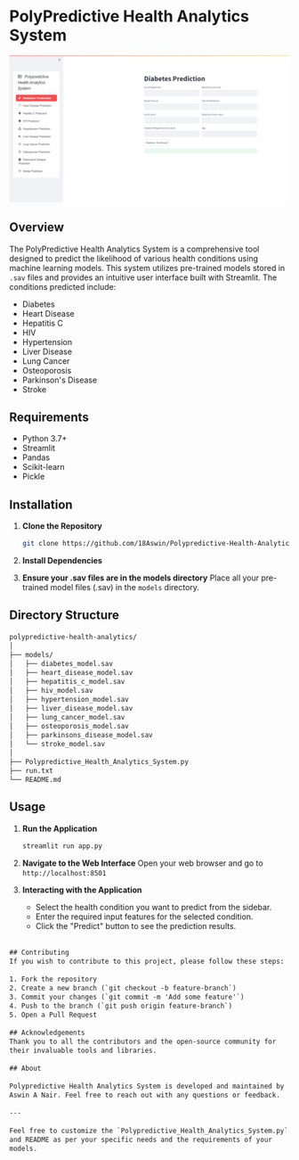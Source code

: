 # PolyPredictive Health Analytics System
![Polypredictive Health Analytics System Preview](preview.png)

## Overview
The PolyPredictive Health Analytics System is a comprehensive tool designed to predict the likelihood of various health conditions using machine learning models. This system utilizes pre-trained models stored in `.sav` files and provides an intuitive user interface built with Streamlit. The conditions predicted include:

- Diabetes
- Heart Disease
- Hepatitis C
- HIV
- Hypertension
- Liver Disease
- Lung Cancer
- Osteoporosis
- Parkinson's Disease
- Stroke

## Requirements
- Python 3.7+
- Streamlit
- Pandas
- Scikit-learn
- Pickle

## Installation

1. **Clone the Repository**
   ```bash
   git clone https://github.com/18Aswin/Polypredictive-Health-Analytics-System.git
   ```

2. **Install Dependencies**

3. **Ensure your .sav files are in the models directory**
   Place all your pre-trained model files (.sav) in the `models` directory.

## Directory Structure
```
polypredictive-health-analytics/
│
├── models/
│   ├── diabetes_model.sav
│   ├── heart_disease_model.sav
│   ├── hepatitis_c_model.sav
│   ├── hiv_model.sav
│   ├── hypertension_model.sav
│   ├── liver_disease_model.sav
│   ├── lung_cancer_model.sav
│   ├── osteoporosis_model.sav
│   ├── parkinsons_disease_model.sav
│   └── stroke_model.sav
│
├── Polypredictive_Health_Analytics_System.py
├── run.txt
└── README.md
```

## Usage

1. **Run the Application**
   ```bash
   streamlit run app.py
   ```

2. **Navigate to the Web Interface**
   Open your web browser and go to `http://localhost:8501`

3. **Interacting with the Application**
   - Select the health condition you want to predict from the sidebar.
   - Enter the required input features for the selected condition.
   - Click the "Predict" button to see the prediction results.

```

## Contributing
If you wish to contribute to this project, please follow these steps:

1. Fork the repository
2. Create a new branch (`git checkout -b feature-branch`)
3. Commit your changes (`git commit -m 'Add some feature'`)
4. Push to the branch (`git push origin feature-branch`)
5. Open a Pull Request

## Acknowledgements
Thank you to all the contributors and the open-source community for their invaluable tools and libraries.

## About

Polypredictive Health Analytics System is developed and maintained by Aswin A Nair. Feel free to reach out with any questions or feedback.

---

Feel free to customize the `Polypredictive_Health_Analytics_System.py` and README as per your specific needs and the requirements of your models.
